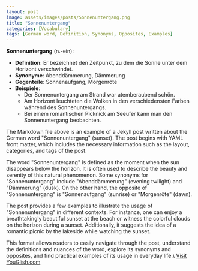 ```yaml
---
layout: post
image: assets/images/posts/Sonnenuntergang.png
title: "Sonnenuntergang"
categories: [Vocabulary]
tags: [German word, Definition, Synonyms, Opposites, Examples]
---
```


**Sonnenuntergang** (n.-ein): 
- **Definition**: Er bezeichnet den Zeitpunkt, zu dem die Sonne unter dem Horizont verschwindet.
- **Synonyme**: Abenddämmerung, Dämmerung
- **Gegenteile**: Sonnenaufgang, Morgenröte
- **Beispiele**:
   - Der Sonnenuntergang am Strand war atemberaubend schön.
   - Am Horizont leuchteten die Wolken in den verschiedensten Farben während des Sonnenuntergangs.
   - Bei einem romantischen Picknick am Seeufer kann man den Sonnenuntergang beobachten.

The Markdown file above is an example of a Jekyll post written about the German word "Sonnenuntergang" (sunset). The post begins with YAML front matter, which includes the necessary information such as the layout, categories, and tags of the post.

The word "Sonnenuntergang" is defined as the moment when the sun disappears below the horizon. It is often used to describe the beauty and serenity of this natural phenomenon. Some synonyms for "Sonnenuntergang" include "Abenddämmerung" (evening twilight) and "Dämmerung" (dusk). On the other hand, the opposite of "Sonnenuntergang" is "Sonnenaufgang" (sunrise) or "Morgenröte" (dawn).

The post provides a few examples to illustrate the usage of "Sonnenuntergang" in different contexts. For instance, one can enjoy a breathtakingly beautiful sunset at the beach or witness the colorful clouds on the horizon during a sunset. Additionally, it suggests the idea of a romantic picnic by the lakeside while watching the sunset.

This format allows readers to easily navigate through the post, understand the definitions and nuances of the word, explore its synonyms and opposites, and find practical examples of its usage in everyday life.\ <a id="yg-widget-0" class="youglish-widget" data-query="Sonnenuntergang" data-lang="german" data-components="8412" data-auto-start="0" data-bkg-color="theme_light" data-title="How%20to%20pronounce%20Sonnenuntergang%20in%20German"  rel="nofollow" href="https://youglish.com">Visit YouGlish.com</a><script async src="https://youglish.com/public/emb/widget.js" charset="utf-8"></script>
